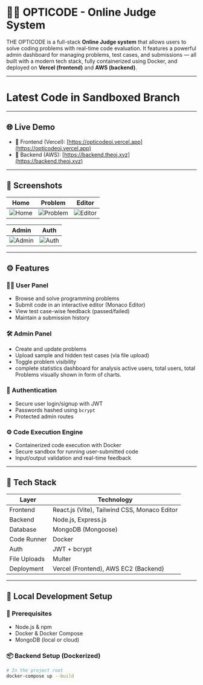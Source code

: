 # 🧑‍⚖️ OPTICODE - Online Judge System

THE OPTICODE is a full-stack **Online Judge system** that allows users to solve coding problems with real-time code evaluation. It features a powerful admin dashboard for managing problems, test cases, and submissions — all built with a modern tech stack, fully containerized using Docker, and deployed on **Vercel (frontend)** and **AWS (backend)**.

---
# Latest Code in Sandboxed Branch
---

## 🌐 Live Demo

- 🔗 Frontend (Vercel): [https://opticodeoj.vercel.app](https://opticodeoj.vercel.app)
- 🔗 Backend (AWS): [https://backend.theoj.xyz](https://backend.theoj.xyz)

---

## 📸 Screenshots

| Home | Problem | Editor |
|------|---------|--------|
| ![Home](https://github.com/user-attachments/assets/c28d619d-3ce8-4a4a-9eba-c8b87340fa0e) | ![Problem](https://github.com/user-attachments/assets/88c09d43-90dd-478a-a4bf-a4215ed8cac9) | ![Editor](https://github.com/user-attachments/assets/654ef453-adb2-404d-a9ff-90aaedaf3430) |

| Admin | Auth |
|-------|------|
| ![Admin](https://github.com/user-attachments/assets/49ea3a73-5775-41d7-a977-6cc60d7679a7) | ![Auth](https://github.com/user-attachments/assets/07ca266f-b415-4481-a2f4-fb9e6d0d4e82) |


---

## ⚙️ Features

### 👨‍🎓 User Panel
- Browse and solve programming problems
- Submit code in an interactive editor (Monaco Editor)
- View test case-wise feedback (passed/failed)
- Maintain a submission history

### 🛠️ Admin Panel
- Create and update problems
- Upload sample and hidden test cases (via file upload)
- Toggle problem visibility
- complete statistics dashboard for analysis active users, total users, total Problems visually shown in form of charts.

### 🔐 Authentication
- Secure user login/signup with JWT
- Passwords hashed using `bcrypt`
- Protected admin routes

### ⚙️ Code Execution Engine
- Containerized code execution with Docker
- Secure sandbox for running user-submitted code
- Input/output validation and real-time feedback

---

## 🧰 Tech Stack

| Layer        | Technology                                      |
|--------------|-------------------------------------------------|
| Frontend     | React.js (Vite), Tailwind CSS, Monaco Editor    |
| Backend      | Node.js, Express.js                             |
| Database     | MongoDB (Mongoose)                              |
| Code Runner  | Docker                                          |
| Auth         | JWT + bcrypt                                    |
| File Uploads | Multer                                          |
| Deployment   | Vercel (Frontend), AWS EC2 (Backend)            |

---

## 🚀 Local Development Setup

### 🔧 Prerequisites

- Node.js & npm
- Docker & Docker Compose
- MongoDB (local or cloud)

### 📦 Backend Setup (Dockerized)

```bash
# In the project root
docker-compose up --build

